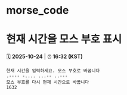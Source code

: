 # morse_code
# 현재 시간을 모스 부호 표시
<!-- MORSE_TIME_START -->
🗓️ **2025-10-24** | ⏰ **16:32 (KST)**

```
현재 시간을 입력하세요. 모스 부호로 바꿉니다
.---- -.... ...-- ..---
모스 부호를 다시 현재 시간으로 바꿉니다
1632
```
<!-- MORSE_TIME_END -->
